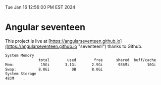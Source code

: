 Tue Jan 16 12:56:00 PM EST 2024

# Angular seventeen


This project is live at [https://angularseventeen.github.io](https://angularseventeen.github.io "seventeen!") thanks to Github.

```bash
System Memory
               total        used        free      shared  buff/cache   available
Mem:            15Gi       3.1Gi       2.9Gi       936Mi        10Gi        12Gi
Swap:          8.0Gi          0B       8.0Gi
System Storage
483M	.
